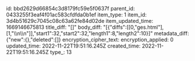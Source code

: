 id: bbd2629d66854c3d8179fc59e5f0637f
parent_id: 0433255f3eaf4f01ac583cfdfda0b1ef
item_type: 1
item_id: 3d4b51629c7045c08c63a62fe84d02de
item_updated_time: 1669146675813
title_diff: "[]"
body_diff: "[{\"diffs\":[[0,\"ges.html\"],[1,\"\\\n\\\n\"]],\"start1\":32,\"start2\":32,\"length1\":8,\"length2\":10}]"
metadata_diff: {"new":{},"deleted":[]}
encryption_cipher_text: 
encryption_applied: 0
updated_time: 2022-11-22T19:51:16.245Z
created_time: 2022-11-22T19:51:16.245Z
type_: 13